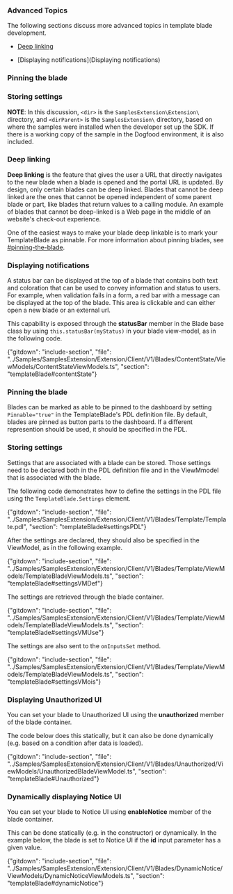 
### Advanced Topics


The following sections discuss more advanced topics in template blade development.

* [Deep linking](#deep-linking)

* [Displaying notifications](Displaying notifications)
### Pinning the blade
### Storing settings

**NOTE**: In this discussion, `<dir>` is the `SamplesExtension\Extension\` directory, and  `<dirParent>`  is the `SamplesExtension\` directory, based on where the samples were installed when the developer set up the SDK. If there is a working copy of the sample in the Dogfood environment, it is also included.

### Deep linking

**Deep linking** is the feature that gives the user a URL that directly navigates to the new blade when a blade is opened and the portal URL is updated. By design, only certain blades can be deep linked. Blades that cannot be deep linked are the ones that cannot be opened independent of some parent blade or part, like blades that return values to a calling module. An example of blades that cannot be deep-linked is a Web page in the middle of an website's check-out experience.

One of the easiest ways to make your blade deep linkable is to mark your TemplateBlade as pinnable. For more information about pinning blades, see [#pinning-the-blade](#pinning-the-blade).

### Displaying notifications

A status bar can be displayed at the top of a blade that contains both text and coloration that can be used to convey information and status to users. For example, when validation fails in a form, a red bar with a message can be displayed at the top of the blade. This area is clickable and can either open a new blade or an external url.

This capability is exposed through the **statusBar** member in the Blade base class by using `this.statusBar(myStatus)` in your blade view-model, as in the following code.

{"gitdown": "include-section", "file": "../Samples/SamplesExtension/Extension/Client/V1/Blades/ContentState/ViewModels/ContentStateViewModels.ts", "section": "templateBlade#contentState"}

### Pinning the blade

Blades can be marked as able to be pinned to the dashboard by setting `Pinnable="true"` in the TemplateBlade's PDL definition file. By default, blades are pinned as button parts to the dashboard. If a different represention should be used, it should be specified in the PDL. 

### Storing settings

Settings that are associated with a blade  can be stored. Those settings need to be declared both in the PDL definition file and in the ViewMmodel that is associated with the blade.

The following code demonstrates how to define the settings in the PDL file using the `TemplateBlade.Settings` element.

{"gitdown": "include-section", "file": "../Samples/SamplesExtension/Extension/Client/V1/Blades/Template/Template.pdl", "section": "templateBlade#settingsPDL"}

After the settings are declared, they should also be specified in the ViewModel, as in the following example.

{"gitdown": "include-section", "file": "../Samples/SamplesExtension/Extension/Client/V1/Blades/Template/ViewModels/TemplateBladeViewModels.ts", "section": "templateBlade#settingsVMDef"}

The settings are retrieved through the blade container.

{"gitdown": "include-section", "file": "../Samples/SamplesExtension/Extension/Client/V1/Blades/Template/ViewModels/TemplateBladeViewModels.ts", "section": "templateBlade#settingsVMUse"}

The settings are also sent to the `onInputsSet` method.

{"gitdown": "include-section", "file": "../Samples/SamplesExtension/Extension/Client/V1/Blades/Template/ViewModels/TemplateBladeViewModels.ts", "section": "templateBlade#settingsVMois"}

### Displaying Unauthorized UI

You can set your blade to Unauthorized UI using the **unauthorized** member of the blade container.

The code below does this statically, but it can also be done dynamically (e.g. based on a condition after data is loaded).

{"gitdown": "include-section", "file": "../Samples/SamplesExtension/Extension/Client/V1/Blades/Unauthorized/ViewModels/UnauthorizedBladeViewModel.ts", "section": "templateBlade#Unauthorized"}

### Dynamically displaying Notice UI

You can set your blade to Notice UI using **enableNotice** member of the blade container.

This can be done statically (e.g. in the constructor) or dynamically. In the example below, the blade is set to Notice UI if the **id** input parameter has a given value.

{"gitdown": "include-section", "file": "../Samples/SamplesExtension/Extension/Client/V1/Blades/DynamicNotice/ViewModels/DynamicNoticeViewModels.ts", "section": "templateBlade#dynamicNotice"}